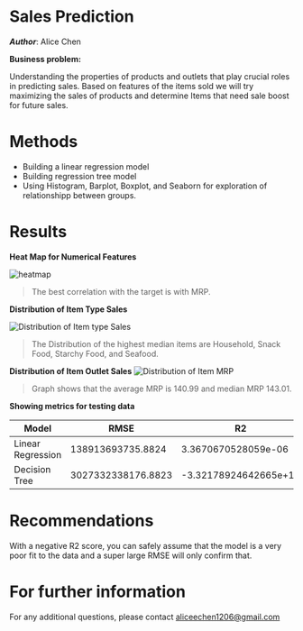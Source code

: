 # Sales Prediction

***Author***: Alice Chen

**Business problem:**

Understanding the properties of products and outlets that play crucial roles in predicting sales. Based on features of the items sold we will try maximizing the sales of products and determine Items that need sale boost for future sales.

# Methods
- Building a linear regression model
- Building regression tree model
- Using Histogram, Barplot, Boxplot, and Seaborn for exploration of relationshipp between groups.

# Results

**Heat Map for Numerical Features**

![heatmap](https://user-images.githubusercontent.com/110635256/209582318-f86550b2-ea2f-4c5e-9173-9014984fddf7.png)

> The best correlation with the target is with MRP.


**Distribution of Item Type Sales**

![Distribution of Item type Sales](https://user-images.githubusercontent.com/110635256/209582353-2357cf01-f3e3-4990-8168-3640487ff8d8.png)

> The Distribution of the highest median items are Household, Snack Food, Starchy Food, and Seafood. 


**Distribution of Item Outlet Sales**
![Distribution of Item MRP](https://user-images.githubusercontent.com/110635256/209582798-e93a3a8e-4143-4e53-8f21-2310410d7790.png)

> Graph shows that the average MRP is 140.99 and median MRP 143.01.

**Showing metrics for testing data**

| Model | RMSE | R2 |
| ----- | ---- | -- |
| Linear Regression | 138913693735.8824 | 3.3670670528059e-06 |
| Decision Tree | 3027332338176.8823 | -3.32178924642665e+18 |

# Recommendations
With a negative R2 score, you can safely assume that the model is a very poor fit to the data and a super large RMSE will only confirm that.

# For further information
For any additional questions, please contact aliceechen1206@gmail.com
